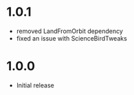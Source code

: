 # 1.0.1

- removed LandFromOrbit dependency
- fixed an issue with ScienceBirdTweaks

# 1.0.0

- Initial release
